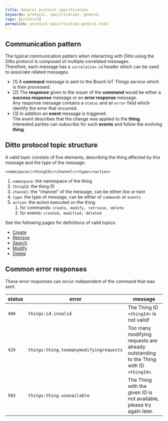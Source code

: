 ```yaml
---
title: General protocol specification
keywords: protocol, specification, general
tags: [protocol]
permalink: protocol-specification-general.html
---
```


## Communication pattern

The typical communication pattern when interacting with Ditto using the Ditto protocol is composed of multiple correlated messages.<br/>
Therefore, each message has a `correlation-id` header which can be used to associate related messages.

* [1] A **command** message is sent to the Bosch IoT Things service which is then processed.
* [2] The **response** given to the issuer of the **command** would be either a **success response** message or an **error response** message.<br/>
  Any response message contains a `status` and an `error` field which identify the error that occurred.
* [3] In addition an **event** message is triggered.<br/>
  The event describes that the change was applied to the **thing**.<br/>
  Interested parties can subscribe for such **events** and follow the evolving **thing**.


## Ditto protocol topic structure

A valid topic consists of five elements, describing the thing affected by this message and the type of the message:

```
<namespace>/<thingId>/<channel>/<type>/<action>
```

1. `namespace`: the namespace of the thing
2. `thingId`: the thing ID
3. `channel`: the “channel” of the message, can be either _live_ or _twin_
4. `type`: the type of message, can be either of `commands` or `events`
5. `action`: the action executed on the thing
    1. for commands: `create, modify, retrieve, delete`
    2. for events: `created, modified, deleted`

See the following pages for definitions of valid topics:

* [Create](protocol-specification-create.html)
* [Retrieve](protocol-specification-retrieve.html)
* [Search](protocol-specification-search.html)
* [Modify](protocol-specification-modify.html)
* [Delete](protocol-specification-delete.html)

## Common error responses

These error responses can occur independent of the command that was sent:

| status | error                   | message                   |
|--------|-------------------------|---------------------------|
| `400`  | `things:id.invalid`     | The Thing ID `<thingId>` is not valid! |
| `429`  | `things:thing.toomanymodifyingrequests	`     | Too many modifying requests are already outstanding to the Thing with ID `<thingId>`. |
| `503`  | `things:thing.unavailable` | The Thing with the given ID is not available, please try again later. |
